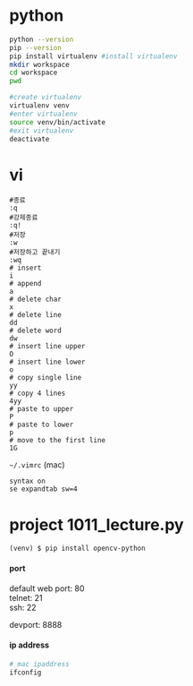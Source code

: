 # python

```bash
python --version
pip --version
pip install virtualenv #install virtualenv
mkdir workspace
cd workspace
pwd

#create virtualenv
virtualenv venv
#enter virtualenv
source venv/bin/activate
#exit virtualenv
deactivate
```

# vi
```
#종료
:q
#강제종료
:q!
#저장
:w
#저장하고 끝내기
:wq
# insert
i
# append
a
# delete char
x
# delete line
dd
# delete word
dw
# insert line upper
O
# insert line lower
o
# copy single line
yy
# copy 4 lines
4yy
# paste to upper
P
# paste to lower
p
# move to the first line
1G
```
`~/.vimrc` (mac)
```
syntax on
se expandtab sw=4
```

# project 1011_lecture.py

```
(venv) $ pip install opencv-python
```

#### port 
default web port: 80  
telnet: 21  
ssh: 22  

devport: 8888

#### ip address
```bash
# mac ipaddress
ifconfig
```
<!--stackedit_data:
eyJoaXN0b3J5IjpbMjAyODg5MDc2NCwtMjEwMzEzMjIxMSwyMD
Q3NTAzMDY3LDE2MzU0ODgzNzIsLTI4OTk1ODk4LDEzNjY0NjU3
MjUsLTc3NzUyNjA0NSwxODU3OTA2MDA3LDQ4ODk1NDY4OSwtMT
I0MzA0NDgwOSwtNjMzNTQwNzc0LDExNjM2ODc3ODNdfQ==
-->